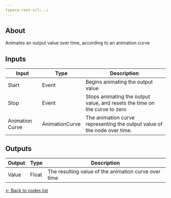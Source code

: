 ```yaml
---
typora-root-url:../
---
```


## About
Animates an output value over time, according to an animation curve

## Inputs
Input | Type | Description
------------ | -------|------
Start | Event| Begins animating the output value
Stop | Event | Stops animating the output value, and resets the time on the curve to zero
Animation Curve | AnimationCurve | The animation curve representing the output value of the node over time.

## Outputs
Output | Type | Description
------------ | ------|-------
Value | Float | The resulting value of the animation curve over time

[<- Back to nodes list](Nodes)
